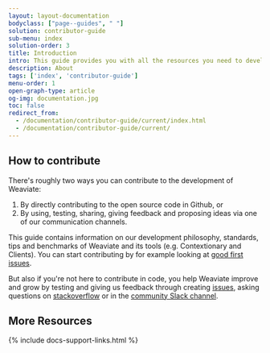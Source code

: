 ```yaml
---
layout: layout-documentation
bodyclass: ["page--guides", " "]
solution: contributor-guide
sub-menu: index
solution-order: 3
title: Introduction
intro: This guide provides you with all the resources you need to develop on Weaviate and it's related offerings.
description: About
tags: ['index', 'contributor-guide']
menu-order: 1
open-graph-type: article
og-img: documentation.jpg
toc: false
redirect_from:
  - /documentation/contributor-guide/current/index.html
  - /documentation/contributor-guide/current/
---
```


## How to contribute
There's roughly two ways you can contribute to the development of Weaviate: 
1. By directly contributing to the open source code in Github, or
2. By using, testing, sharing, giving feedback and proposing ideas via one of our communication channels.

This guide contains information on our development philosophy, standards, tips and benchmarks of Weaviate and its tools (e.g. Contextionary and Clients). You can start contributing by for example looking at [good first issues](https://github.com/semi-technologies/weaviate/labels/good-first-issue).

But also if you're not here to contribute in code, you help Weaviate improve and grow by testing and giving us feedback through creating [issues](https://github.com/semi-technologies/weaviate/issues), asking questions on [stackoverflow](https://stackoverflow.com/questions/tagged/weaviate) or in the [community Slack channel](https://join.slack.com/t/weaviate/shared_invite/zt-goaoifjr-o8FuVz9b1HLzhlUfyfddhw).

## More Resources

{% include docs-support-links.html %}
